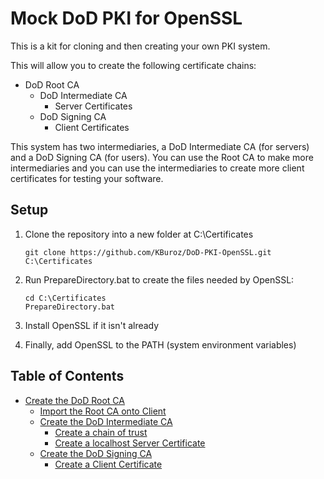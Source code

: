 # Mock DoD PKI for OpenSSL

This is a kit for cloning and then creating your own PKI system.

This will allow you to create the following certificate chains:

- DoD Root CA
  - DoD Intermediate CA
    - Server Certificates
  - DoD Signing CA
    - Client Certificates

This system has two intermediaries, a DoD Intermediate CA (for servers) and a DoD Signing CA (for users).  You can use the Root CA to make more intermediaries and you can use the intermediaries to create more client certificates for testing your software.

## Setup

>
  1. Clone the repository into a new folder at C:\Certificates

         git clone https://github.com/KBuroz/DoD-PKI-OpenSSL.git C:\Certificates

  2. Run PrepareDirectory.bat to create the files needed by OpenSSL:

         cd C:\Certificates
         PrepareDirectory.bat

  3. Install OpenSSL if it isn't already

  4. Finally, add OpenSSL to the PATH (system environment variables)

## Table of Contents

- [Create the DoD Root CA](DoD/CA/README.md)
  - [Import the Root CA onto Client](DoD/CA/README-Import-Root-Into-Trusted-Root-Certification-Authorities.md)
  - [Create the DoD Intermediate CA](DoD/CA/Intermediate/README.md)
    - [Create a chain of trust](DoD/CA/Intermediate/README-Create-Chain-Of-Trust.md)
    - [Create a localhost Server Certificate](DoD/CA/Intermediate/README-Create-Server-Cert.md)
  - [Create the DoD Signing CA](DoD/CA/Signing/README.md)
    - [Create a Client Certificate](DoD/CA/Signing/README-Create-Client-Cert.md)